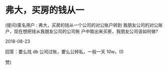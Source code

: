 # 弗大，买房的钱从一

(提问)匿名用户 : 弗大，买房的钱从一个公司的对公账户转到 我朋友公司的对公账户，现在想把钱从我朋友公司的公司账 户中取出来买房，我朋友公司该如何做?

2018-08-23

回答：要么找 db 公司过账，要么公转私，一般一天 10w。(0

赞)